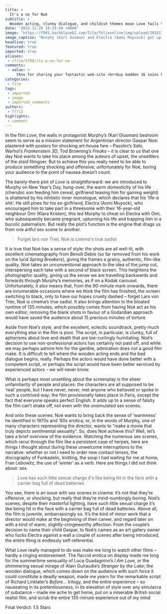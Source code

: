 ```yaml
---
title: >
  It's a no for Noé
subtitle: >
  Wooden acting, clunky dialogue, and childish themes mean Love fails to light a fire
date: "2015-11-29 16:33:49 +0000"
image: "https://f001.backblazeb2.com/file/felixonline/img/upload/201511291631-ff712-love2-xlarge.jpg"
image_caption: "Murphy (Karl Gusman) and Electra (Aomi Muycock) get up close and personal in Gaspar Noé’s Love. "
headline: true
featured: true
imported: true
aliases:
 - /film/5780/its-a-no-for-no
comments:
 - value: >
     thnx for sharing your fantastic web-site <br>buy madden 16 coins http://elsalaurel.inube.com/,Incredible, such a useful internet site <br>NFL 17 coins http://www.onfeetnation.com/profiles/blogs/buy-nba-2k17-vc-the-brand-new-fuss-about-nba-2k
categories:
 - film
tags:
 - imported
 - image
 - imported_comments
authors:
 - ff712
highlights:
 - comment
---
```


In the film _Love_, the walls in protagonist Murphy’s (Karl Glusman) bedroom seem to serve as a mission statement for Argentinian director Gaspar Noé: plastered with posters for shocking art-house fare – Pasolini’s _Salo_, Warhol’s _Frankenstein 3D_, Tod Browning’s _Freaks_ – it is clear to us that one day Noé wants to take his place among the auteurs of upset, the unsettlers of the staid filmgoer. But to achieve this you really need to be able to produce something shocking and offensive; unfortunately for Noé, boring your audience to the point of nausea doesn’t count.

The barely-there plot of _Love_ is straightforward: we are introduced to Murphy on New Year’s Day, hung-over, the warm domesticity of his life (cherubic son feeding him cereal, girlfriend teasing him for gaining weight) is shattered by his nihilistic inner monologue, which declares that his ‘life is shit’. He still pines for his ex-girlfriend, Electra (Aomi Muyock), who encouraged him to take part in a threesome with their 16-year-old neighbour Omi (Klara Kristen), this led Murphy to cheat on Electra with Omi, who subsequently became pregnant, upturning his life and trapping him in a bucolic paternalism. But really the plot’s function is the engine that drags us from one artful sex scene to another.

> Forget lars von Trier, Noé is cinema's true sadist

It is true that Noé has a sense of style: the shots are all well-lit, with excellent cinematography from Benoît Debie (so far removed from his work on the lurid _Spring Breakers_), giving the frames a grainy, authentic, film-like quality. Noé takes an unconventional approach to the idea of the jump cut, interspersing each take with a second of black screen. This heightens the photographic quality, giving us the sense we are travelling backwards and forwards through Murphy’s memories, as if on a Kodak carousel. Unfortunately, it also means that, from the 90-minute mark onwards, there are innumerable occasions where we think the film has finished, the screen switching to black, only to have our hopes cruelly dashed – forget Lars von Trier, Noé is cinema’s true sadist. It also brings attention to the bloated runtime of 135 minutes, which possibly comes from having Noé act as his own editor; removing the blank shots in favour of a Godardian approach would have saved the audience about 15 precious minutes of torture.

Aside from Noé’s style, and the excellent, eclectic soundtrack, pretty much everything else in the film is poor. The script, in particular, is clunky, full of aphorisms about love and death that are toe-curlingly humiliating. Noé’s decision to use non-professional actors has certainly not paid off, and while we may perhaps admire him for the gamble, admiration does not a good film make. It is difficult to tell where the wooden acting ends and the bad dialogue begins, really. Perhaps the actors would have done better with a competent script, or perhaps the script would have been better serviced by experienced actors – we will never know.

What is perhaps most unsettling about the screenplay is the sheer unfamiliarity of people and places: the characters are all supposed to be ‘real’ people, but I have never, never, met anyone who behaved or spoke in such a contrived way; the film provisionally takes place in Paris, except the fact that everyone speaks perfect English. It adds up to a sense of falsity the film can’t shake off, not even with the unsimulated sex scenes.

And onto these scenes: Noé wants to bring back the sense of ‘warmness’ he identified in 1970s and ‘80s erotica; or, in the words of Murphy, one of many characters representing the director, wants to “make a movie that truly depicts sentimental sexuality”. So, does Noé achieve this? Well, let’s take a brief overview of the evidence. Watching the numerous sex scenes, which recur through the film like a persistent case of herpes, here are things I thought about during these unwelcome interruptions to the narrative: whether or not I need to order new contact lenses, the discography of Funkadelic, knitting, the soup I had waiting for me at home, Fran Lebowitz, the use of ‘winter’ as a verb. Here are things I did not think about: sex.

> Love has such little sexual charge it's like being hit in the face with a carrier bag full of dead batteries

You see, there is an issue with sex scenes in cinema: it’s not that they’re offensive, or shocking, but really that they’re mind-numbingly boring. Noé’s scenes, despite their masterful lighting, have such little sexual charge it’s like being hit in the face with a carrier bag full of dead batteries. Above all, the film is juvenile, embarrassingly so. It’s the kind of minor work that a director would make at the beginning of their career, and regard later on with a kind of warm, slightly-cringeworthy affection. From the couple’s decision to name their child Gaspar, to Noé’s cameo as an art gallery owner who fucks Electra against a wall a couple of scenes after being introduced, the entire thing is endlessly self-referential.

What _Love_ really managed to do was make me long to watch other films – hardly a ringing endorsement. The flaccid erotica on display made me long for the summertime sensuality of Luca Guadagnino’s _I Am Love_, or the shimmering sexual mirage of Alain Guiraudie’s _Stranger by the Lake_; the wooden dialogue, which comes down on the audience with such force it could constitute a deadly weapon, made me yearn for the remarkable script of Richard Linklater’s _Before…_ trilogy, and the entire experience – so nauseating in its pretentiousness, in its elevation of style over any simulacra of substance – made me ache to get home, put on a miserable British social realist film, and scrub the entire 135-minute experience out of my mind

Final Verdict: 1.5 Stars
